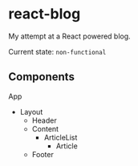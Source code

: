 # react-blog

My attempt at a React powered blog.  

Current state: `non-functional`  

## Components

App
- Layout
  - Header
  - Content
    - ArticleList
      - Article
  - Footer
